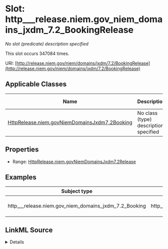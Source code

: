 

# Slot: http___release.niem.gov_niem_domains_jxdm_7.2_BookingRelease


_No slot (predicate) description specified_






This slot occurs 347084 times.


URI: [http://release.niem.gov/niem/domains/jxdm/7.2/BookingRelease](http://release.niem.gov/niem/domains/jxdm/7.2/BookingRelease)



<!-- no inheritance hierarchy -->





## Applicable Classes

| Name | Description | Modifies Slot |
| --- | --- | --- |
| [HttpRelease.niem.govNiemDomainsJxdm7.2Booking](../classes/HttpRelease.niem.govNiemDomainsJxdm7.2Booking.md) | No class (type) description specified |  yes  |







## Properties

* Range: [HttpRelease.niem.govNiemDomainsJxdm7.2Release](../classes/HttpRelease.niem.govNiemDomainsJxdm7.2Release.md)






## Examples

| Subject type | Object type | Example subject | Example object | Occurrences |
| --- | --- | --- | --- | --- |
| http___release.niem.gov_niem_domains_jxdm_7.2_Booking | http___release.niem.gov_niem_domains_jxdm_7.2_Release | scales:Booking/ga-fulton-01/10000019 | scales:Release/ga-fulton-01/10000019 | 347084 |




## LinkML Source

<details>

```yaml
name: http___release.niem.gov_niem_domains_jxdm_7.2_BookingRelease
annotations:
  count:
    tag: count
    value: 347084
description: No slot (predicate) description specified
examples:
- object:
    example_object: scales:Release/ga-fulton-01/10000019
    example_object_type: http___release.niem.gov_niem_domains_jxdm_7.2_Release
    example_predicate: http://release.niem.gov/niem/domains/jxdm/7.2/BookingRelease
    example_subject: scales:Booking/ga-fulton-01/10000019
    example_subject_type: http___release.niem.gov_niem_domains_jxdm_7.2_Booking
from_schema: scales-kg
rank: 1000
slot_uri: http://release.niem.gov/niem/domains/jxdm/7.2/BookingRelease
alias: http___release.niem.gov_niem_domains_jxdm_7.2_BookingRelease
domain_of:
- http___release.niem.gov_niem_domains_jxdm_7.2_Booking
range: http___release.niem.gov_niem_domains_jxdm_7.2_Release

```
</details>